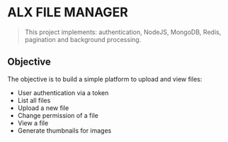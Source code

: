 # ALX FILE MANAGER

> This project implements: authentication, NodeJS, MongoDB, Redis, pagination and background processing.

## Objective

The objective is to build a simple platform to upload and view files:

- User authentication via a token
- List all files
- Upload a new file
- Change permission of a file
- View a file
- Generate thumbnails for images
